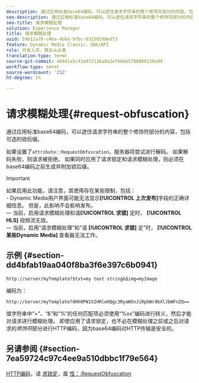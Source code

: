 ```yaml
---
description: 通过应用标准base64编码，可以遮住请求字符串的整个修饰符部分的内容，包括可选的锁后缀。
seo-description: 通过应用标准base64编码，可以遮住请求字符串的整个修饰符部分的内容，包括可选的锁后缀。
seo-title: 请求模糊处理
solution: Experience Manager
title: 请求模糊处理
uuid: 59b12a78-c4ba-4b6d-97bc-63150298ed73
feature: Dynamic Media Classic，SDK/API
role: 开发人员，商业从业者
translation-type: tm+mt
source-git-commit: 469d1a5c43a972116a8a2efb0de5708800130a99
workflow-type: tm+mt
source-wordcount: '252'
ht-degree: 1%

---
```



# 请求模糊处理{#request-obfuscation}

通过应用标准base64编码，可以遮住请求字符串的整个修饰符部分的内容，包括可选的锁后缀。

如果设置了`attribute::RequestObfuscation`，服务器将尝试进行解码。 如果解码失败，则请求被拒绝。 如果同时应用了请求锁定和请求模糊处理，则必须在base64编码之前生成并附加锁后缀。

>[!IMPORTANT]
>
>如果启用此功能，请注意，其使用存在某些限制，包括：<br>- Dynamic Media用户界面可能无法显示&#x200B;**[!UICONTROL 上次发布]**&#x200B;字段的正确详细信息。 但是，此影响不会影响发布。<br> — 当前，启用请求模糊处理和请&#x200B;**[!UICONTROL 求锁]** 定时， **[!UICONTROL HLS]** 视频流无效。<br> — 当前，启用“请求模糊处理”和“请 **[!UICONTROL 求锁]** 定”时， **[!UICONTROL 某些Dynamic Media]** 查看器无法工作。

## 示例 {#section-dd4bfab19aa040f8ba3f6e397c6b0941}

`http://server/myTemplate?$txt=my text string&$img=myImage`

编码为：

`http://server/myTemplate?dHh0PW15IHRleHQgc3RyaW5nJiRpbWc9bXlJbWFnZQ==`

值字符串中“=”、“&amp;”和“%”的任何匹配项必须使用“%xx”编码进行转义，然后才能对请求进行模糊处理。 即使应用了请求锁定，也不必在模糊处理之前或之后对请求的&#x200B;*修饰符*&#x200B;部分进行HTTP编码，因为base64编码对HTTP传输是安全的。

## 另请参阅 {#section-7ea59724c97c4ee9a510dbbc1f79e564}

[HTTP编码](../../../../../is-api/http-ref/image-serving-api-ref/c-http-protocol-reference/c-syntax-and-features/r-http-encoding.md#reference-bb34dd13f316462695448acfa8f92df7)，请 [求锁定](../../../../../is-api/http-ref/image-serving-api-ref/c-http-protocol-reference/c-syntax-and-features/r-request-locking.md#reference-4177193d20774daab0dbf206a927844c)，属 [性：:RequestObfuscation](../../../../../is-api/image-catalog/image-serving-api-ref/c-image-catalog-reference/c-attributes-reference/r-requestobfuscation.md#reference-730a3330253343f893419ebd52baf0bd)
